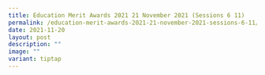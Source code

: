 ```yaml
---
title: Education Merit Awards 2021 21 November 2021 (Sessions 6 11)
permalink: /education-merit-awards-2021-21-november-2021-sessions-6-11/
date: 2021-11-20
layout: post
description: ""
image: ""
variant: tiptap
---
```

